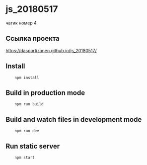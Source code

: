 # js_20180517
чатик номер 4

## Ссылка проекта ##
https://daspartizanen.github.io/js_20180517/

## Install ##

```
    npm install

```

## Build in production mode ##

```
    npm run build

```
## Build and watch files in development mode ##

```
    npm run dev

```
## Run static server ##

```
    npm start

```
